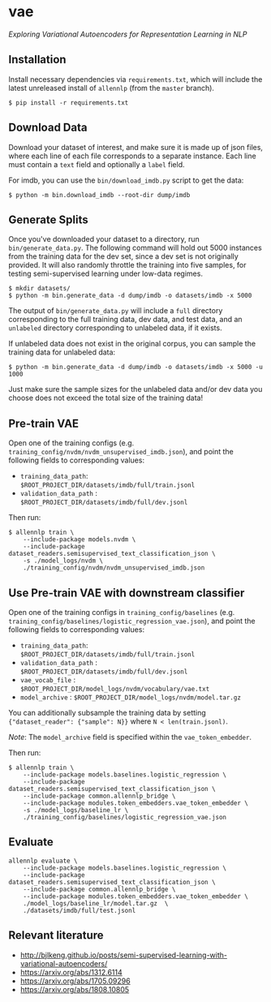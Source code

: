 # vae

*Exploring Variational Autoencoders for Representation Learning in NLP*


## Installation

Install necessary dependencies via `requirements.txt`, which will include the latest unreleased install of `allennlp` (from the `master` branch).

```
$ pip install -r requirements.txt
```


## Download Data

Download your dataset of interest, and make sure it is made up of json files, where each line of each file corresponds to a separate instance. Each line must contain a `text` field and optionally a `label` field.

For imdb, you can use the `bin/download_imdb.py` script to get the data:

```
$ python -m bin.download_imdb --root-dir dump/imdb
```

## Generate Splits
Once you've downloaded your dataset to a directory, run `bin/generate_data.py`. The following command will hold out 5000 instances from the training data for the dev set, since a dev set is not originally provided. It will also randomly throttle the training into five samples, for testing semi-supervised learning under low-data regimes. 

```
$ mkdir datasets/
$ python -m bin.generate_data -d dump/imdb -o datasets/imdb -x 5000
```

The output of `bin/generate_data.py` will include a `full` directory corresponding to the full training data, dev data, and test data, and an `unlabeled` directory corresponding to unlabeled data, if it exists.

If unlabeled data does not exist in the original corpus, you can sample the training data for unlabeled data:

```
$ python -m bin.generate_data -d dump/imdb -o datasets/imdb -x 5000 -u 1000
```

Just make sure the sample sizes for the unlabeled data and/or dev data you choose does not exceed the total size of the training data!


## Pre-train VAE
Open one of the training configs (e.g. `training_config/nvdm/nvdm_unsupervised_imdb.json`), and point the following fields to corresponding values:

* ``training_data_path``: ``$ROOT_PROJECT_DIR/datasets/imdb/full/train.jsonl``
* ``validation_data_path`` : ``$ROOT_PROJECT_DIR/datasets/imdb/full/dev.jsonl``

Then run:

```
$ allennlp train \
    --include-package models.nvdm \
    --include-package dataset_readers.semisupervised_text_classification_json \
    -s ./model_logs/nvdm \
    ./training_config/nvdm/nvdm_unsupervised_imdb.json
```

## Use Pre-train VAE with downstream classifier

Open one of the training configs in `training_config/baselines` (e.g. `training_config/baselines/logistic_regression_vae.json`), and point the following fields to corresponding values:


* ``training_data_path``: ``$ROOT_PROJECT_DIR/datasets/imdb/full/train.jsonl``
* ``validation_data_path`` : ``$ROOT_PROJECT_DIR/datasets/imdb/full/dev.jsonl``
* ``vae_vocab_file`` : `$ROOT_PROJECT_DIR/model_logs/nvdm/vocabulary/vae.txt`
* ``model_archive`` : `$ROOT_PROJECT_DIR/model_logs/nvdm/model.tar.gz`

You can additionally subsample the training data by setting `{"dataset_reader": {"sample": N}}` where `N < len(train.jsonl)`.

*Note*: The ``model_archive`` field is specified within the ``vae_token_embedder``.

Then run:

```
$ allennlp train \
    --include-package models.baselines.logistic_regression \
    --include-package dataset_readers.semisupervised_text_classification_json \
    --include-package common.allennlp_bridge \
    --include-package modules.token_embedders.vae_token_embedder \
    -s ./model_logs/baseline_lr \
    ./training_config/baselines/logistic_regression_vae.json
```

## Evaluate

```
allennlp evaluate \
    --include-package models.baselines.logistic_regression \
    --include-package dataset_readers.semisupervised_text_classification_json \
    --include-package common.allennlp_bridge \
    --include-package modules.token_embedders.vae_token_embedder \ 
    ./model_logs/baseline_lr/model.tar.gz  \
    ./datasets/imdb/full/test.jsonl
```

## Relevant literature

* http://bjlkeng.github.io/posts/semi-supervised-learning-with-variational-autoencoders/
* https://arxiv.org/abs/1312.6114
* https://arxiv.org/abs/1705.09296
* https://arxiv.org/abs/1808.10805
